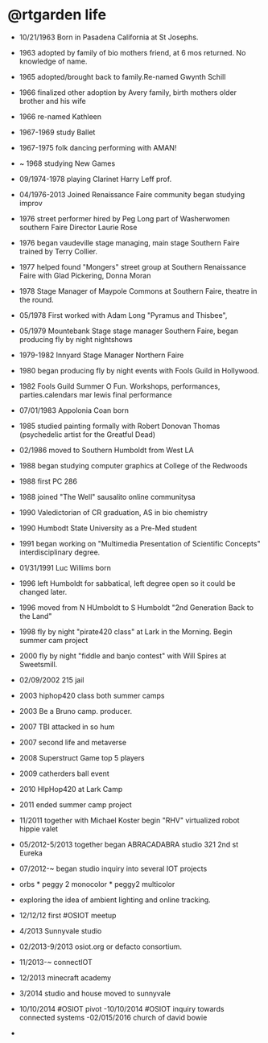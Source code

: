 @rtgarden life
===============

- 10/21/1963 Born in Pasadena California at St Josephs.
- 1963 adopted by family of bio mothers friend, at 6 mos returned. No knowledge of name.
- 1965 adopted/brought back to family.Re-named Gwynth Schill
- 1966 finalized other adoption by Avery family, birth mothers older brother and his wife
- 1966 re-named Kathleen
- 1967-1969  study Ballet
- 1967-1975 folk dancing performing with AMAN!
- ~ 1968 studying New Games
- 09/1974-1978  playing Clarinet Harry Leff prof.
- 04/1976-2013 Joined Renaissance Faire community began studying improv
- 1976 street performer hired by Peg Long part of Washerwomen southern Faire Director Laurie Rose
- 1976 began vaudeville stage managing, main stage Southern Faire trained by Terry Collier.
- 1977 helped found "Mongers" street group at Southern Renaissance Faire with Glad Pickering, Donna Moran
- 1978 Stage Manager of Maypole Commons at Southern Faire, theatre in the round. 
- 05/1978 First worked with Adam Long "Pyramus and Thisbee",
- 05/1979 Mountebank Stage stage manager Southern Faire, began producing fly by night nightshows
- 1979-1982 Innyard Stage Manager Northern Faire
- 1980 began producing fly by night events with Fools Guild in Hollywood.
- 1982 Fools Guild Summer O Fun. Workshops, performances, parties.calendars mar lewis final performance
- 07/01/1983 Appolonia Coan born
- 1985 studied painting formally with Robert Donovan Thomas (psychedelic artist for the Greatful Dead)
- 02/1986 moved to Southern Humboldt from West LA
- 1988 began studying computer graphics at College of the Redwoods
- 1988 first PC 286 
- 1988 joined "The Well" sausalito online communitysa
- 1990 Valedictorian of CR graduation, AS in bio chemistry
- 1990 Humbodt State University as a Pre-Med student
- 1991 began working on "Multimedia Presentation of Scientific Concepts" interdisciplinary degree.
- 01/31/1991 Luc Willims born
- 1996 left Humboldt for sabbatical, left degree open so it could be changed later.
- 1996 moved from N HUmboldt to S Humboldt "2nd Generation Back to the Land"
- 1998 fly by night "pirate420 class" at Lark in the Morning. Begin summer cam project
- 2000 fly by night "fiddle and banjo contest" with Will Spires at Sweetsmill.
- 02/09/2002 215 jail
- 2003 hiphop420 class both summer camps
- 2003 Be a Bruno camp. producer.
- 2007 TBI attacked in so hum
- 2007 second life and metaverse
- 2008 Superstruct Game top 5 players
- 2009 catherders ball event
- 2010 HIpHop420 at Lark Camp
- 2011 ended summer camp project
- 11/2011 together with Michael Koster begin "RHV" virtualized robot hippie valet
- 05/2012-5/2013 together began ABRACADABRA studio 321 2nd st Eureka 
- 07/2012-~ began studio inquiry into several IOT projects
- orbs * peggy 2 monocolor * peggy2 multicolor
- exploring the idea of ambient lighting and online tracking.
- 12/12/12 first #OSIOT meetup
- 4/2013 Sunnyvale studio
- 02/2013-9/2013 osiot.org or defacto consortium.
- 11/2013-~ connectIOT
- 12/2013 minecraft academy
- 3/2014 studio and house moved to sunnyvale
- 10/10/2014 #OSIOT pivot
-10/10/2014 #OSIOT inquiry towards connected systems
-02/015/2016 church of david bowie 


- 

